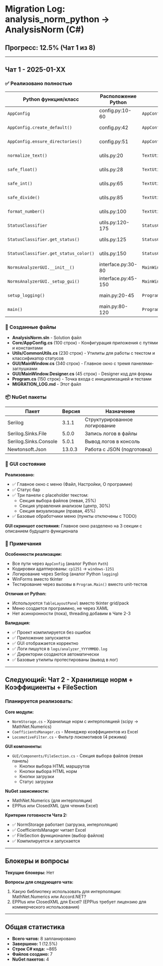 # Migration Log: analysis_norm_python → AnalysisNorm (C#)

## Прогресс: 12.5% (Чат 1 из 8)

---

## Чат 1 - 2025-01-XX

### ✅ Реализовано полностью

| Python функция/класс | Расположение Python | C# метод/класс | Расположение C# | Статус |
|---------------------|-------------------|---------------|----------------|--------|
| `AppConfig` | config.py:10-60 | `AppConfig` | Core/AppConfig.cs | ✅ Полная |
| `AppConfig.create_default()` | config.py:42 | `AppConfig.CreateDefault()` | Core/AppConfig.cs:60 | ✅ Полная |
| `AppConfig.ensure_directories()` | config.py:51 | `AppConfig.EnsureDirectories()` | Core/AppConfig.cs:79 | ✅ Полная |
| `normalize_text()` | utils.py:20 | `TextUtils.NormalizeText()` | Utils/CommonUtils.cs:23 | ✅ Полная |
| `safe_float()` | utils.py:28 | `TextUtils.SafeFloat()` | Utils/CommonUtils.cs:37 | ✅ Полная |
| `safe_int()` | utils.py:65 | `TextUtils.SafeInt()` | Utils/CommonUtils.cs:99 | ✅ Полная |
| `safe_divide()` | utils.py:85 | `TextUtils.SafeDivide()` | Utils/CommonUtils.cs:113 | ✅ Полная |
| `format_number()` | utils.py:100 | `TextUtils.FormatNumber()` | Utils/CommonUtils.cs:132 | ✅ Полная |
| `StatusClassifier` | utils.py:120-175 | `StatusClassifier` | Utils/CommonUtils.cs:161-230 | ✅ Полная |
| `StatusClassifier.get_status()` | utils.py:125 | `StatusClassifier.GetStatus()` | Utils/CommonUtils.cs:181 | ✅ Полная |
| `StatusClassifier.get_status_color()` | utils.py:150 | `StatusClassifier.GetStatusColor()` | Utils/CommonUtils.cs:210 | ✅ Полная |
| `NormsAnalyzerGUI.__init__()` | interface.py:30-80 | `MainWindow (constructor)` | GUI/MainWindow.cs:25-40 | ✅ Полная |
| `NormsAnalyzerGUI._setup_gui()` | interface.py:45-150 | `MainWindow.SetupUI()` | GUI/MainWindow.cs:48-110 | ✅ Полная |
| `setup_logging()` | main.py:20-45 | `Program.SetupLogging()` | Program.cs:60-75 | ✅ Полная |
| `main()` | main.py:80-120 | `Program.Main()` | Program.cs:25-55 | ✅ Полная |

### 📁 Созданные файлы

- **AnalysisNorm.sln** - Solution файл
- **Core/AppConfig.cs** (100 строк) - Конфигурация приложения с путями и константами
- **Utils/CommonUtils.cs** (230 строк) - Утилиты для работы с текстом и классификатор статусов
- **GUI/MainWindow.cs** (340 строк) - Главное окно с тремя панелями-заглушками
- **GUI/MainWindow.Designer.cs** (45 строк) - Designer код для формы
- **Program.cs** (150 строк) - Точка входа с инициализацией и тестами
- **MIGRATION_LOG.md** - Этот файл

### 📦 NuGet пакеты

| Пакет | Версия | Назначение |
|-------|--------|-----------|
| Serilog | 3.1.1 | Структурированное логирование |
| Serilog.Sinks.File | 5.0.0 | Запись логов в файлы |
| Serilog.Sinks.Console | 5.0.1 | Вывод логов в консоль |
| Newtonsoft.Json | 13.0.3 | Работа с JSON (подготовка) |

### 🎨 GUI состояние

**Реализовано:**
- ✅ Главное окно с меню (Файл, Настройки, О программе)
- ✅ Статус бар
- ✅ Три панели с placeholder текстом:
  - Секция выбора файлов (левая, 25%)
  - Секция управления анализом (центр, 30%)
  - Секция визуализации (правая, 45%)
- ✅ Базовые обработчики меню (пункты отключены с TODO)

**GUI скриншот состояния:** Главное окно разделено на 3 секции с описанием будущего функционала

### 📝 Примечания

**Особенности реализации:**
- Все пути через `AppConfig` (аналог Python `Path`)
- Кодировки адаптированы: `cp1251` → `windows-1251`
- Логирование через Serilog (аналог Python `logging`)
- WinForms вместо tkinter
- Тестирование через вызовы в `Program.Main()` вместо unit-тестов

**Отличия от Python:**
- Используются `TableLayoutPanel` вместо tkinter grid/pack
- Меню создается программно, не через XAML
- Нет асинхронности (пока), threading добавим в Чате 2-3

**Валидация:**
- ✅ Проект компилируется без ошибок
- ✅ Приложение запускается
- ✅ GUI отображается корректно
- ✅ Логи пишутся в `logs/analyzer_YYYYMMDD.log`
- ✅ Директории создаются автоматически
- ✅ Базовые утилиты протестированы (вывод в лог)

---

## Следующий: Чат 2 - Хранилище норм + Коэффициенты + FileSection

### Планируется реализовать:

**Core модули:**
- `NormStorage.cs` - Хранилище норм с интерполяцией (scipy → MathNet.Numerics)
- `CoefficientsManager.cs` - Менеджер коэффициентов из Excel
- `LocomotiveFilter.cs` - Фильтр локомотивов (4 режима)

**GUI компоненты:**
- `GUI/Components/FileSection.cs` - Секция выбора файлов (левая панель)
  - Кнопки выбора HTML маршрутов
  - Кнопки выбора HTML норм
  - Кнопки загрузки
  - Статус загрузки

**NuGet зависимости:**
- MathNet.Numerics (для интерполяции)
- EPPlus или ClosedXML (для чтения Excel)

**Критерии готовности Чата 2:**
- ✅ NormStorage работает (загрузка, интерполяция)
- ✅ CoefficientsManager читает Excel
- ✅ FileSection функционален (выбор файлов)
- ✅ Компилируется и запускается

---

## Блокеры и вопросы

**Текущие блокеры:** Нет

**Вопросы для следующего чата:**
1. Какую библиотеку использовать для интерполяции: MathNet.Numerics или Accord.NET?
2. EPPlus или ClosedXML для Excel? (EPPlus требует лицензию для коммерческого использования)

---

## Общая статистика

- **Всего чатов:** 8 запланировано
- **Завершено:** 1 (12.5%)
- **Строк C# кода:** ~865
- **Файлов создано:** 7
- **NuGet пакетов:** 4
